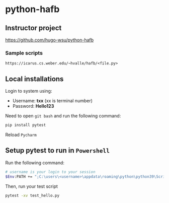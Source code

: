 # python-hafb

## Instructor project
https://github.com/hugo-wsu/python-hafb

### Sample scripts 
```buildoutcfg
https://icarus.cs.weber.edu/~hvalle/hafb/<file.py>
```

## Local installations

Login to system using: 
- Username: **txx** (xx is terminal number)
- Password: **Hello123**

Need to open `git bash` and run the following command: 
```bash
pip install pytest
```
Reload `Pycharm`

## Setup pytest to run in `Powershell`
Run the following command:
```bash
# username is your login to your session
$Env:PATH += ";C:\users\<username>\appdata\roaming\python\python39\Scripts"
```
Then, run your test script
```bash
pytest -xv test_hello.py
```